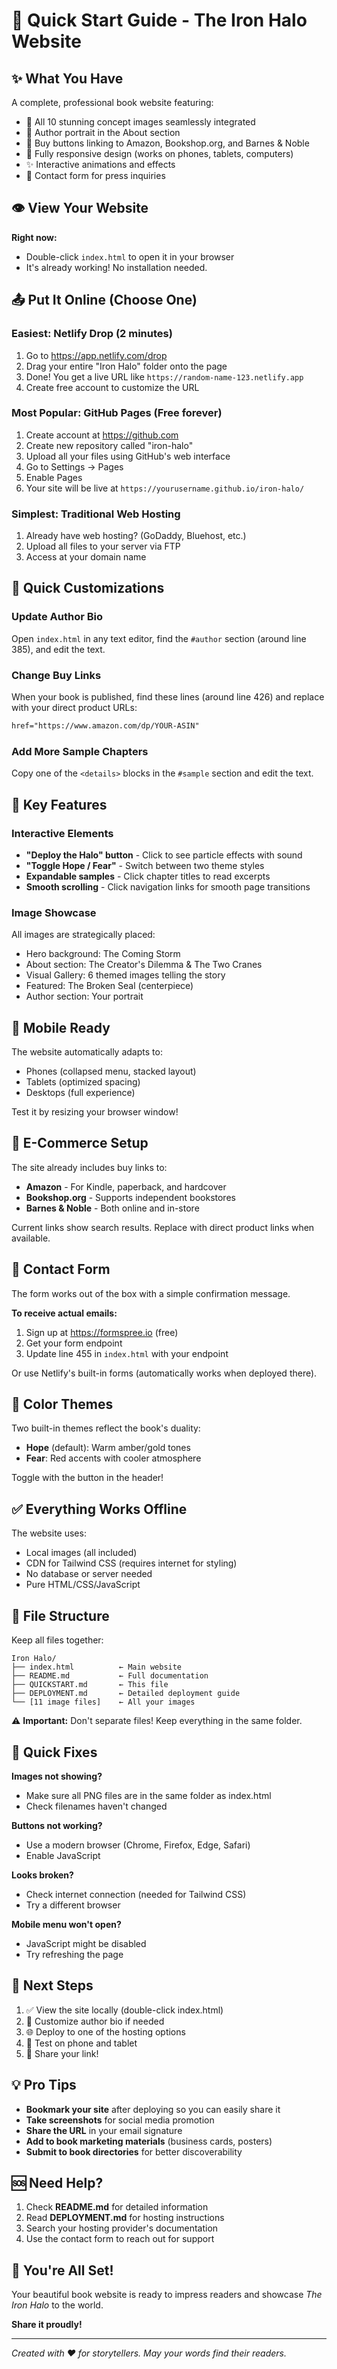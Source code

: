 # 🚀 Quick Start Guide - The Iron Halo Website

## ✨ What You Have

A complete, professional book website featuring:
- 🎨 All 10 stunning concept images seamlessly integrated
- 📸 Author portrait in the About section
- 🛒 Buy buttons linking to Amazon, Bookshop.org, and Barnes & Noble
- 📱 Fully responsive design (works on phones, tablets, computers)
- ✨ Interactive animations and effects
- 📧 Contact form for press inquiries

## 👁️ View Your Website

**Right now:**
- Double-click `index.html` to open it in your browser
- It's already working! No installation needed.

## 📤 Put It Online (Choose One)

### Easiest: Netlify Drop (2 minutes)
1. Go to https://app.netlify.com/drop
2. Drag your entire "Iron Halo" folder onto the page
3. Done! You get a live URL like `https://random-name-123.netlify.app`
4. Create free account to customize the URL

### Most Popular: GitHub Pages (Free forever)
1. Create account at https://github.com
2. Create new repository called "iron-halo"
3. Upload all your files using GitHub's web interface
4. Go to Settings → Pages
5. Enable Pages
6. Your site will be live at `https://yourusername.github.io/iron-halo/`

### Simplest: Traditional Web Hosting
1. Already have web hosting? (GoDaddy, Bluehost, etc.)
2. Upload all files to your server via FTP
3. Access at your domain name

## 🔧 Quick Customizations

### Update Author Bio
Open `index.html` in any text editor, find the `#author` section (around line 385), and edit the text.

### Change Buy Links
When your book is published, find these lines (around line 426) and replace with your direct product URLs:
```html
href="https://www.amazon.com/dp/YOUR-ASIN"
```

### Add More Sample Chapters
Copy one of the `<details>` blocks in the `#sample` section and edit the text.

## 🎯 Key Features

### Interactive Elements
- **"Deploy the Halo" button** - Click to see particle effects with sound
- **"Toggle Hope / Fear"** - Switch between two theme styles
- **Expandable samples** - Click chapter titles to read excerpts
- **Smooth scrolling** - Click navigation links for smooth page transitions

### Image Showcase
All images are strategically placed:
- Hero background: The Coming Storm
- About section: The Creator's Dilemma & The Two Cranes
- Visual Gallery: 6 themed images telling the story
- Featured: The Broken Seal (centerpiece)
- Author section: Your portrait

## 📱 Mobile Ready

The website automatically adapts to:
- Phones (collapsed menu, stacked layout)
- Tablets (optimized spacing)
- Desktops (full experience)

Test it by resizing your browser window!

## 🛒 E-Commerce Setup

The site already includes buy links to:
- **Amazon** - For Kindle, paperback, and hardcover
- **Bookshop.org** - Supports independent bookstores  
- **Barnes & Noble** - Both online and in-store

Current links show search results. Replace with direct product links when available.

## 📧 Contact Form

The form works out of the box with a simple confirmation message. 

**To receive actual emails:**
1. Sign up at https://formspree.io (free)
2. Get your form endpoint
3. Update line 455 in `index.html` with your endpoint

Or use Netlify's built-in forms (automatically works when deployed there).

## 🎨 Color Themes

Two built-in themes reflect the book's duality:
- **Hope** (default): Warm amber/gold tones
- **Fear**: Red accents with cooler atmosphere

Toggle with the button in the header!

## ✅ Everything Works Offline

The website uses:
- Local images (all included)
- CDN for Tailwind CSS (requires internet for styling)
- No database or server needed
- Pure HTML/CSS/JavaScript

## 📂 File Structure

Keep all files together:
```
Iron Halo/
├── index.html          ← Main website
├── README.md           ← Full documentation  
├── QUICKSTART.md       ← This file
├── DEPLOYMENT.md       ← Detailed deployment guide
└── [11 image files]    ← All your images
```

⚠️ **Important:** Don't separate files! Keep everything in the same folder.

## 🐛 Quick Fixes

**Images not showing?**
- Make sure all PNG files are in the same folder as index.html
- Check filenames haven't changed

**Buttons not working?**
- Use a modern browser (Chrome, Firefox, Edge, Safari)
- Enable JavaScript

**Looks broken?**
- Check internet connection (needed for Tailwind CSS)
- Try a different browser

**Mobile menu won't open?**
- JavaScript might be disabled
- Try refreshing the page

## 🎉 Next Steps

1. ✅ View the site locally (double-click index.html)
2. 📝 Customize author bio if needed
3. 🌐 Deploy to one of the hosting options
4. 📱 Test on phone and tablet
5. 🔗 Share your link!

## 💡 Pro Tips

- **Bookmark your site** after deploying so you can easily share it
- **Take screenshots** for social media promotion
- **Share the URL** in your email signature
- **Add to book marketing materials** (business cards, posters)
- **Submit to book directories** for better discoverability

## 🆘 Need Help?

1. Check **README.md** for detailed information
2. Read **DEPLOYMENT.md** for hosting instructions
3. Search your hosting provider's documentation
4. Use the contact form to reach out for support

## 🌟 You're All Set!

Your beautiful book website is ready to impress readers and showcase *The Iron Halo* to the world.

**Share it proudly!**

---

*Created with ❤️ for storytellers. May your words find their readers.*

